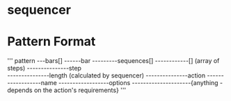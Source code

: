# sequencer


# Pattern Format

'''
pattern
---bars[]
------bar
---------sequences[]
------------[]                  (array of steps)
---------------step             
---------------length           (calculated by sequencer)
---------------action
------------------name
------------------options
---------------------{anything - depends on the action's requirements}
'''
